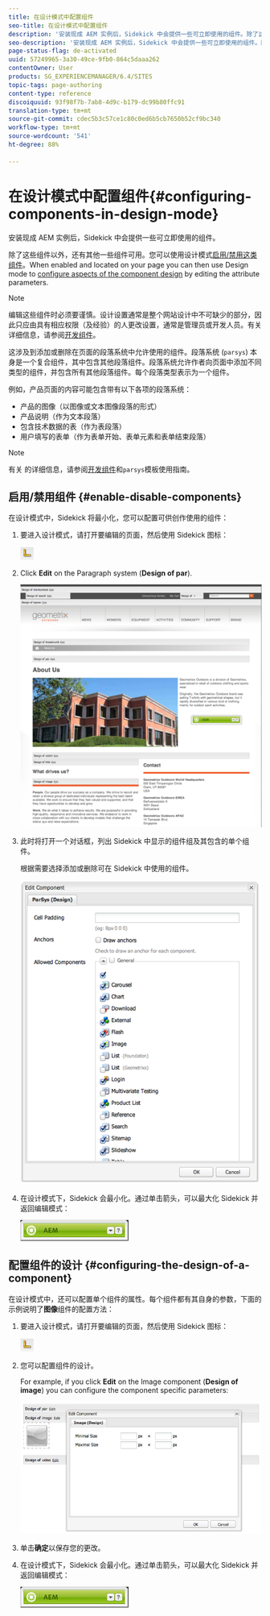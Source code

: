 ```yaml
---
title: 在设计模式中配置组件
seo-title: 在设计模式中配置组件
description: '安装现成 AEM 实例后，Sidekick 中会提供一些可立即使用的组件。除了这些组件以外，还有其他一些组件可用。您可以使用设计模式启用/禁用这类组件。 '
seo-description: '安装现成 AEM 实例后，Sidekick 中会提供一些可立即使用的组件。除了这些组件以外，还有其他一些组件可用。您可以使用设计模式启用/禁用这类组件。 '
page-status-flag: de-activated
uuid: 57249965-3a30-49ce-9fb0-864c5daaa262
contentOwner: User
products: SG_EXPERIENCEMANAGER/6.4/SITES
topic-tags: page-authoring
content-type: reference
discoiquuid: 93f98f7b-7ab8-4d9c-b179-dc99b80ffc91
translation-type: tm+mt
source-git-commit: cdec5b3c57ce1c80c0ed6b5cb7650b52cf9bc340
workflow-type: tm+mt
source-wordcount: '541'
ht-degree: 88%

---
```



# 在设计模式中配置组件{#configuring-components-in-design-mode}

安装现成 AEM 实例后，Sidekick 中会提供一些可立即使用的组件。

除了这些组件以外，还有其他一些组件可用。您可以使用设计模式[启用/禁用这类组件](#enabledisablecomponentsusingdesignmode)。When enabled and located on your page you can then use Design mode to [configure aspects of the component design](#configuringcomponentsusingdesignmode) by editing the attribute parameters.

>[!NOTE]
>
>编辑这些组件时必须要谨慎。设计设置通常是整个网站设计中不可缺少的部分，因此只应由具有相应权限（及经验）的人更改设置，通常是管理员或开发人员。有关详细信息，请参阅[开发组件](/help/sites-developing/components.md)。

这涉及到添加或删除在页面的段落系统中允许使用的组件。段落系统 (`parsys`) 本身是一个复合组件，其中包含其他段落组件。段落系统允许作者向页面中添加不同类型的组件，并包含所有其他段落组件。每个段落类型表示为一个组件。

例如，产品页面的内容可能包含带有以下各项的段落系统：

* 产品的图像（以图像或文本图像段落的形式）
* 产品说明（作为文本段落）
* 包含技术数据的表（作为表段落）
* 用户填写的表单（作为表单开始、表单元素和表单结束段落）

>[!NOTE]
>
>有关 [](/help/sites-developing/components.md#paragraphsystem) 的详细信息，请参阅[开发组件](/help/sites-developing/dev-guidelines-bestpractices.md#guidelines-for-using-templates-and-components)和`parsys`模板使用指南。

## 启用/禁用组件 {#enable-disable-components}

在设计模式中，Sidekick 将最小化，您可以配置可供创作使用的组件：

1. 要进入设计模式，请打开要编辑的页面，然后使用 Sidekick 图标：

   ![](do-not-localize/chlimage_1.png)

1. Click **Edit** on the Paragraph system (**Design of par**).

   ![screen_shot_2012-02-08at102726am](assets/screen_shot_2012-02-08at102726am.png)

1. 此时将打开一个对话框，列出 Sidekick 中显示的组件组及其包含的单个组件。

   根据需要选择添加或删除可在 Sidekick 中使用的组件。

   ![screen_shot_2012-02-08at103407am](assets/screen_shot_2012-02-08at103407am.png)

1. 在设计模式下，Sidekick 会最小化。通过单击箭头，可以最大化 Sidekick 并返回编辑模式：

   ![](do-not-localize/sidekick-collapsed.png)

## 配置组件的设计 {#configuring-the-design-of-a-component}

在设计模式中，还可以配置单个组件的属性。每个组件都有其自身的参数，下面的示例说明了&#x200B;**图像**&#x200B;组件的配置方法：

1. 要进入设计模式，请打开要编辑的页面，然后使用 Sidekick 图标：

   ![](do-not-localize/chlimage_1-1.png)

1. 您可以配置组件的设计。

   For example, if you click **Edit** on the Image component (**Design of image**) you can configure the component specific parameters:

   ![chlimage_1-12](assets/chlimage_1-12.png)

1. 单击&#x200B;**确定**&#x200B;以保存您的更改。

1. 在设计模式下，Sidekick 会最小化。通过单击箭头，可以最大化 Sidekick 并返回编辑模式：

   ![](do-not-localize/sidekick-collapsed-1.png)

